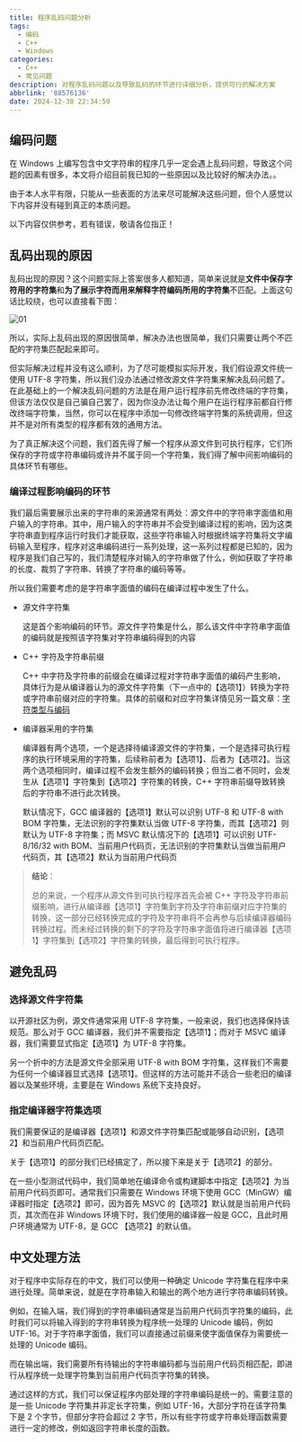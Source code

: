 ```yaml
---
title: 程序乱码问题分析
tags:
  - 编码
  - C++
  - Windows
categories:
  - C++
  - 常见问题
description: 对程序乱码问题以及导致乱码的环节进行详细分析，提供可行的解决方案
abbrlink: '88576136'
date: 2024-12-30 22:34:59
---
```


## 编码问题

在 Windows 上编写包含中文字符串的程序几乎一定会遇上乱码问题，导致这个问题的因素有很多，本文将介绍目前我已知的一些原因以及比较好的解决办法。。

由于本人水平有限，只能从一些表面的方法来尽可能解决这些问题，但个人感觉以下内容并没有碰到真正的本质问题。

以下内容仅供参考，若有错误，敬请各位指正！



## 乱码出现的原因

乱码出现的原因？这个问题实际上答案很多人都知道，简单来说就是**文件中保存字符用的字符集**和**为了展示字符而用来解释字符编码所用的字符集**不匹配。上面这句话比较绕，也可以直接看下图：

![01](01.png)

所以，实际上乱码出现的原因很简单，解决办法也很简单，我们只需要让两个不匹配的字符集匹配起来即可。

但实际解决过程并没有这么顺利，为了尽可能模拟实际开发，我们假设源文件统一使用 UTF-8 字符集，所以我们没办法通过修改源文件字符集来解决乱码问题了。在此基础上的一个解决乱码问题的方法是在用户运行程序前先修改终端的字符集，但该方法仅仅是自己骗自己罢了，因为你没办法让每个用户在运行程序前都自行修改终端字符集，当然，你可以在程序中添加一句修改终端字符集的系统调用，但这并不是对所有类型的程序都有效的通用方法。

为了真正解决这个问题，我们首先得了解一个程序从源文件到可执行程序，它们所保存的字符或字符串编码或许并不属于同一个字符集，我们得了解中间影响编码的具体环节有哪些。

### 编译过程影响编码的环节

我们最后需要展示出来的字符串的来源通常有两处：源文件中的字符串字面值和用户输入的字符串。其中，用户输入的字符串并不会受到编译过程的影响，因为这类字符串直到程序运行时我们才能获取，这些字符串输入时根据终端字符集将文字编码输入至程序，程序对这串编码进行一系列处理，这一系列过程都是已知的，因为程序是我们自己写的，我们清楚程序对输入的字符串做了什么，例如获取了字符串的长度、裁剪了字符串、转换了字符串的编码等等。

所以我们需要考虑的是字符串字面值的编码在编译过程中发生了什么。

- 源文件字符集

  这是首个影响编码的环节。源文件字符集是什么，那么该文件中字符串字面值的编码就是按照该字符集对字符串编码得到的内容

- C++ 字符及字符串前缀

  C++ 中字符及字符串的前缀会在编译过程对字符串字面值的编码产生影响，具体行为是从编译器认为的源文件字符集（下一点中的【选项1】）转换为字符或字符串前缀对应的字符集。具体的前缀和对应字符集详情见另一篇文章：[字符类型与编码](/posts/6bb46df6)

- 编译器采用的字符集

  编译器有两个选项，一个是选择待编译源文件的字符集，一个是选择可执行程序的执行环境采用的字符集，后续称前者为【选项1】、后者为【选项2】。当这两个选项相同时，编译过程不会发生额外的编码转换；但当二者不同时，会发生从【选项1】字符集到【选项2】字符集的转换，C++ 字符串前缀导致转换后的字符串不进行此次转换。
  
  默认情况下，GCC 编译器的【选项1】默认可以识别 UTF-8 和 UTF-8 with BOM 字符集，无法识别的字符集默认当做 UTF-8 字符集，而其【选项2】则默认为 UTF-8 字符集；而 MSVC 默认情况下的【选项1】可以识别 UTF-8/16/32 with BOM、当前用户代码页，无法识别的字符集默认当做当前用户代码页，其【选项2】默认为当前用户代码页

> **结论**：
>
> 总的来说，一个程序从源文件到可执行程序首先会被 C++ 字符及字符串前缀影响，进行从编译器【选项1】字符集到字符及字符串前缀对应字符集的转换，这一部分已经转换完成的字符及字符串将不会再参与后续编译器编码转换过程。而未经过转换的剩下的字符及字符串字面值将进行编译器【选项1】字符集到【选项2】字符集的转换，最后得到可执行程序。



## 避免乱码

### 选择源文件字符集

以开源社区为例，源文件通常采用 UTF-8 字符集，一般来说，我们也选择保持该规范。那么对于 GCC 编译器，我们并不需要指定【选项1】；而对于 MSVC 编译器，我们需要显式指定【选项1】为 UTF-8 字符集。

另一个折中的方法是源文件全部采用 UTF-8 with BOM 字符集，这样我们不需要为任何一个编译器显式选择【选项1】。但这样的方法可能并不适合一些老旧的编译器以及某些环境，主要是在 Windows 系统下支持良好。



### 指定编译器字符集选项

我们需要保证的是编译器【选项1】和源文件字符集匹配或能够自动识别，【选项2】和当前用户代码页匹配。

关于【选项1】的部分我们已经搞定了，所以接下来是关于【选项2】的部分。

在一些小型测试代码中，我们简单地在编译命令或构建脚本中指定【选项2】为当前用户代码页即可。通常我们只需要在 Windows 环境下使用 GCC（MinGW）编译器时指定【选项2】即可，因为首先 MSVC 的【选项2】默认就是当前用户代码页，其次而在非 Windows 环境下时，我们使用的编译器一般是 GCC，且此时用户环境通常为 UTF-8，是 GCC 【选项2】的默认值。



## 中文处理方法

对于程序中实际存在的中文，我们可以使用一种确定 Unicode 字符集在程序中来进行处理。简单来说，就是在字符串输入和输出的两个地方进行字符串编码转换。

例如，在输入端，我们得到的字符串编码通常是当前用户代码页字符集的编码，此时我们可以将输入得到的字符串转换为程序统一处理的 Unicode 编码，例如 UTF-16。对于字符串字面值，我们可以直接通过前缀来使字面值保存为需要统一处理的 Unicode 编码。

而在输出端，我们需要所有待输出的字符串编码都与当前用户代码页相匹配，即进行从程序统一处理字符集到当前用户代码页字符集的转换。

通过这样的方式，我们可以保证程序内部处理的字符串编码是统一的。需要注意的是一些 Unicode 字符集并非定长字符集，例如 UTF-16，大部分字符在该字符集下是 2 个字节，但部分字符会超过 2 字节，所以有些字符或字符串处理函数需要进行一定的修改，例如返回字符串长度的函数。

